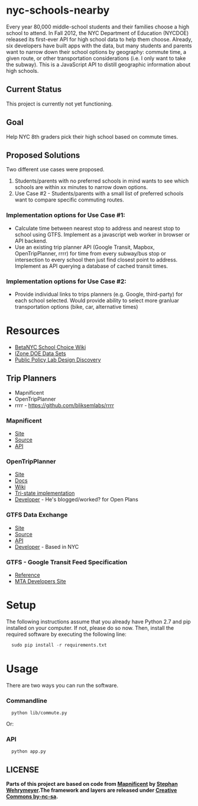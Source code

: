 nyc-schools-nearby
=============

Every year 80,000 middle-school students and their families choose a high school to attend. In Fall 2012, the NYC Department of Education (NYCDOE) released its first-ever API for high school data to help them choose. Already, six developers have built apps with the data, but many students and parents want to narrow down their school options by geography: commute time, a given route, or other transportation considerations (i.e. I only want to take the subway).  This is a JavaScript API to distill geographic information about high schools.

Current Status
-------------

This project is currently not yet functioning.

Goal
-------------

Help NYC 8th graders pick their high school based on commute times.

Proposed Solutions
-------------
Two different use cases were proposed.
1. Students/parents with no preferred schools in mind wants to see which schools are within xx minutes to narrow down options.
2. Use Case #2 - Students/parents with a small list of preferred schools want to compare specific commuting routes.

### Implementation options for Use Case #1:
* Calculate time between nearest stop to address and nearest stop to school using GTFS. Implement as a javascript web worker in browser or API backend.
* Use an existing trip planner API (Google Transit, Mapbox, OpenTripPlanner, rrrr) for time from every subway/bus stop or intersection to every school then just find closest point to address. Implement as API querying a database of cached transit times.

### Implementation options for Use Case #2:
* Provide individual links to trips planners (e.g. Google, third-party) for each school selected. Would provide ability to select more granluar transportation options (bike, car, alternative times)

Resources
=============
* [BetaNYC School Choice Wiki](https://github.com/BetaNYC/Tools-for-NYC-Council-and-Community-Boards/wiki/School-choice---transit-hacknight)
* [IZone DOE Data Sets](http://nycdoe.pediacities.com/)
* [Public Policy Lab Design Discovery](http://publicpolicylab.org/2014/02/the-school-choice-experience/)

Trip Planners
-------------
* Mapnificent
* OpenTripPlanner
* rrrr - https://github.com/bliksemlabs/rrrr

### Mapnificent
* [Site](http://www.mapnificent.net/)
* [Source](https://github.com/stefanw/Mapnificent)
* [API](http://www.mapnificent.net/docs/)

### OpenTripPlanner
* [Site](http://opentripplanner.com/)
* [Docs](http://opentripplanner.com/users-developers/)
* [Wiki](https://github.com/opentripplanner/OpenTripPlanner/wiki)
* [Tri-state implementation](https://docs.google.com/document/d/1n8wkqiRFMAxmgu-MYpCTriCokSzunKbeErfmnm1WyRI/edit)
* [Developer](https://twitter.com/globalvoid) - He's blogged/worked? for Open Plans

### GTFS Data Exchange
* [Site](http://www.gtfs-data-exchange.com/)
* [Source](https://github.com/jehiah/gtfs-data-exchange)
* [API](http://www.gtfs-data-exchange.com/api)
* [Developer](https://github.com/jehiah) - Based in NYC

### GTFS - Google Transit Feed Specification
* [Reference](https://developers.google.com/transit/gtfs/reference)
* [MTA Developers Site](http://web.mta.info/developers/)


Setup
===========

The following instructions assume that you already have Python 2.7 and pip installed on your computer. If not, please do so now. Then, install the required software by executing the following line:

```python
  sudo pip install -r requirements.txt
```

Usage
===========

There are two ways you can run the software.

### Commandline

```
  python lib/commute.py
```

Or:

### API

```
  python app.py
```

  


**LICENSE**
------------
**Parts of this project are based on code from [Mapnificent](http://www.mapnificent.net/) by [Stephan Wehrymeyer](http://stefanwehrmeyer.com/).The framework and layers are released under [Creative Commons by-nc-sa](http://creativecommons.org/licenses/by-nc-sa/3.0).**
